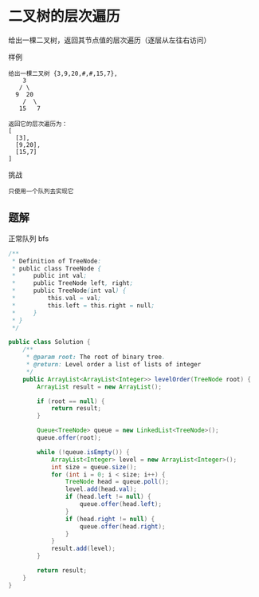 # 二叉树的层次遍历

给出一棵二叉树，返回其节点值的层次遍历（逐层从左往右访问）

样例

    给出一棵二叉树 {3,9,20,#,#,15,7},
        3
       / \
      9  20
        /  \
       15   7

    返回它的层次遍历为：
    [
      [3],
      [9,20],
      [15,7]
    ]

挑战

    只使用一个队列去实现它

## 题解

正常队列 bfs

```java
/**
 * Definition of TreeNode:
 * public class TreeNode {
 *     public int val;
 *     public TreeNode left, right;
 *     public TreeNode(int val) {
 *         this.val = val;
 *         this.left = this.right = null;
 *     }
 * }
 */

public class Solution {
    /**
     * @param root: The root of binary tree.
     * @return: Level order a list of lists of integer
     */
    public ArrayList<ArrayList<Integer>> levelOrder(TreeNode root) {
        ArrayList result = new ArrayList();

        if (root == null) {
            return result;
        }

        Queue<TreeNode> queue = new LinkedList<TreeNode>();
        queue.offer(root);

        while (!queue.isEmpty()) {
            ArrayList<Integer> level = new ArrayList<Integer>();
            int size = queue.size();
            for (int i = 0; i < size; i++) {
                TreeNode head = queue.poll();
                level.add(head.val);
                if (head.left != null) {
                    queue.offer(head.left);
                }
                if (head.right != null) {
                    queue.offer(head.right);
                }
            }
            result.add(level);
        }

        return result;
    }
}

```